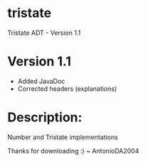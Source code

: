 # tristate
Tristate ADT - Version 1.1

# Version 1.1
- Added JavaDoc
- Corrected headers (explanations)

# Description:
Number and Tristate implementations

Thanks for downloading :) ~ AntonioDA2004
